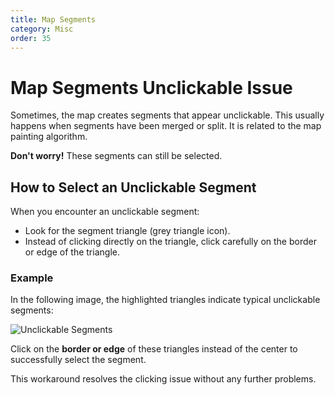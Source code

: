 ```yaml
---
title: Map Segments
category: Misc
order: 35
---
```


# Map Segments Unclickable Issue

Sometimes, the map creates segments that appear unclickable. This usually happens when segments have been merged or split. It is related to the map painting algorithm.

**Don't worry!** These segments can still be selected.

## How to Select an Unclickable Segment

When you encounter an unclickable segment:

- Look for the segment triangle (grey triangle icon).
- Instead of clicking directly on the triangle, click carefully on the border or edge of the triangle.

### Example

In the following image, the highlighted triangles indicate typical unclickable segments:

![Unclickable Segments](/img/unclickable_segments_example.jpg)

Click on the **border or edge** of these triangles instead of the center to successfully select the segment.

This workaround resolves the clicking issue without any further problems.
